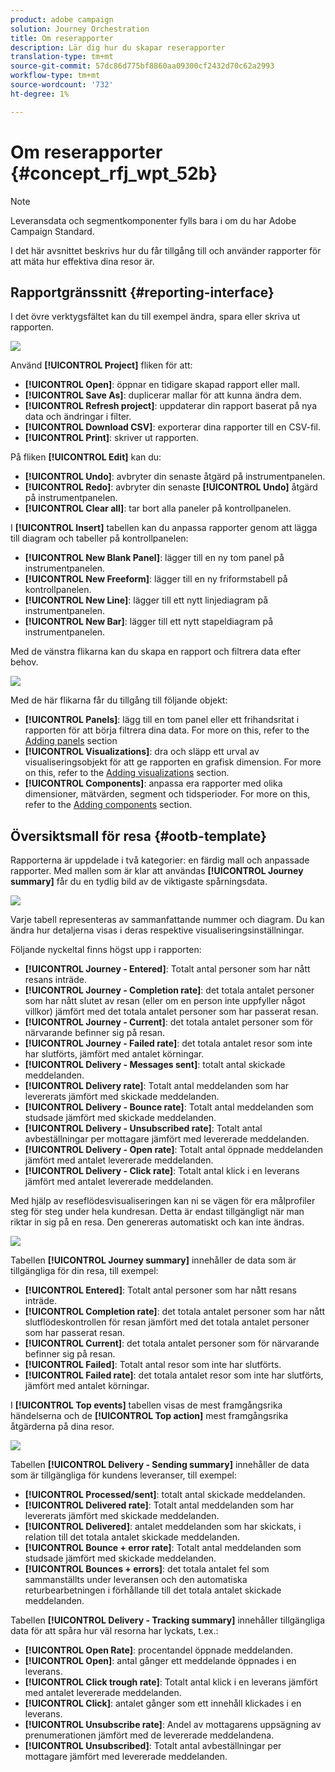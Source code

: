 ```yaml
---
product: adobe campaign
solution: Journey Orchestration
title: Om reserapporter
description: Lär dig hur du skapar reserapporter
translation-type: tm+mt
source-git-commit: 57dc86d775bf8860aa09300cf2432d70c62a2993
workflow-type: tm+mt
source-wordcount: '732'
ht-degree: 1%

---
```



# Om reserapporter {#concept_rfj_wpt_52b}

>[!NOTE]
>
>Leveransdata och segmentkomponenter fylls bara i om du har Adobe Campaign Standard.

I det här avsnittet beskrivs hur du får tillgång till och använder rapporter för att mäta hur effektiva dina resor är.

## Rapportgränssnitt {#reporting-interface}

I det övre verktygsfältet kan du till exempel ändra, spara eller skriva ut rapporten.

![](../assets/dynamic_report_toolbar.png)

Använd **[!UICONTROL Project]** fliken för att:

* **[!UICONTROL Open]**: öppnar en tidigare skapad rapport eller mall.
* **[!UICONTROL Save As]**: duplicerar mallar för att kunna ändra dem.
* **[!UICONTROL Refresh project]**: uppdaterar din rapport baserat på nya data och ändringar i filter.
* **[!UICONTROL Download CSV]**: exporterar dina rapporter till en CSV-fil.
* **[!UICONTROL Print]**: skriver ut rapporten.

På fliken **[!UICONTROL Edit]** kan du:

* **[!UICONTROL Undo]**: avbryter din senaste åtgärd på instrumentpanelen.
* **[!UICONTROL Redo]**: avbryter din senaste **[!UICONTROL Undo]** åtgärd på instrumentpanelen.
* **[!UICONTROL Clear all]**: tar bort alla paneler på kontrollpanelen.

I **[!UICONTROL Insert]** tabellen kan du anpassa rapporter genom att lägga till diagram och tabeller på kontrollpanelen:

* **[!UICONTROL New Blank Panel]**: lägger till en ny tom panel på instrumentpanelen.
* **[!UICONTROL New Freeform]**: lägger till en ny friformstabell på kontrollpanelen.
* **[!UICONTROL New Line]**: lägger till ett nytt linjediagram på instrumentpanelen.
* **[!UICONTROL New Bar]**: lägger till ett nytt stapeldiagram på instrumentpanelen.

Med de vänstra flikarna kan du skapa en rapport och filtrera data efter behov.

![](../assets/dynamic_report_interface.png)

Med de här flikarna får du tillgång till följande objekt:

* **[!UICONTROL Panels]**: lägg till en tom panel eller ett frihandsritat i rapporten för att börja filtrera dina data. For more on this, refer to the [Adding panels](../reporting/creating-your-journey-reports.md#adding-panels) section
* **[!UICONTROL Visualizations]**: dra och släpp ett urval av visualiseringsobjekt för att ge rapporten en grafisk dimension. For more on this, refer to the [Adding visualizations](../reporting/creating-your-journey-reports.md#adding-visualizations) section.
* **[!UICONTROL Components]**: anpassa era rapporter med olika dimensioner, mätvärden, segment och tidsperioder. For more on this, refer to the [Adding components](../reporting/creating-your-journey-reports.md#adding-components) section.

## Översiktsmall för resa {#ootb-template}

Rapporterna är uppdelade i två kategorier: en färdig mall och anpassade rapporter.
Med mallen som är klar att användas **[!UICONTROL Journey summary]** får du en tydlig bild av de viktigaste spårningsdata.

![](../assets/dynamic_report_journey_8.png)

Varje tabell representeras av sammanfattande nummer och diagram. Du kan ändra hur detaljerna visas i deras respektive visualiseringsinställningar.

Följande nyckeltal finns högst upp i rapporten:

* **[!UICONTROL Journey - Entered]**: Totalt antal personer som har nått resans inträde.
* **[!UICONTROL Journey - Completion rate]**: det totala antalet personer som har nått slutet av resan (eller om en person inte uppfyller något villkor) jämfört med det totala antalet personer som har passerat resan.
* **[!UICONTROL Journey - Current]**: det totala antalet personer som för närvarande befinner sig på resan.
* **[!UICONTROL Journey - Failed rate]**: det totala antalet resor som inte har slutförts, jämfört med antalet körningar.
* **[!UICONTROL Delivery - Messages sent]**: totalt antal skickade meddelanden.
* **[!UICONTROL Delivery rate]**: Totalt antal meddelanden som har levererats jämfört med skickade meddelanden.
* **[!UICONTROL Delivery - Bounce rate]**: Totalt antal meddelanden som studsade jämfört med skickade meddelanden.
* **[!UICONTROL Delivery - Unsubscribed rate]**: Totalt antal avbeställningar per mottagare jämfört med levererade meddelanden.
* **[!UICONTROL Delivery - Open rate]**: Totalt antal öppnade meddelanden jämfört med antalet levererade meddelanden.
* **[!UICONTROL Delivery - Click rate]**: Totalt antal klick i en leverans jämfört med antalet levererade meddelanden.

Med hjälp av reseflödesvisualiseringen kan ni se vägen för era målprofiler steg för steg under hela kundresan. Detta är endast tillgängligt när man riktar in sig på en resa. Den genereras automatiskt och kan inte ändras.

![](../assets/dynamic_report_journey_10.png)

Tabellen **[!UICONTROL Journey summary]** innehåller de data som är tillgängliga för din resa, till exempel:

* **[!UICONTROL Entered]**: Totalt antal personer som har nått resans inträde.
* **[!UICONTROL Completion rate]**: det totala antalet personer som har nått slutflödeskontrollen för resan jämfört med det totala antalet personer som har passerat resan.
* **[!UICONTROL Current]**: det totala antalet personer som för närvarande befinner sig på resan.
* **[!UICONTROL Failed]**: Totalt antal resor som inte har slutförts.
* **[!UICONTROL Failed rate]**: det totala antalet resor som inte har slutförts, jämfört med antalet körningar.

I **[!UICONTROL Top events]** tabellen visas de mest framgångsrika händelserna och de **[!UICONTROL Top action]** mest framgångsrika åtgärderna på dina resor.

![](../assets/dynamic_report_journey_11.png)

Tabellen **[!UICONTROL Delivery - Sending summary]** innehåller de data som är tillgängliga för kundens leveranser, till exempel:

* **[!UICONTROL Processed/sent]**: totalt antal skickade meddelanden.
* **[!UICONTROL Delivered rate]**: Totalt antal meddelanden som har levererats jämfört med skickade meddelanden.
* **[!UICONTROL Delivered]**: antalet meddelanden som har skickats, i relation till det totala antalet skickade meddelanden.
* **[!UICONTROL Bounce + error rate]**: Totalt antal meddelanden som studsade jämfört med skickade meddelanden.
* **[!UICONTROL Bounces + errors]**: det totala antalet fel som sammanställts under leveransen och den automatiska returbearbetningen i förhållande till det totala antalet skickade meddelanden.

Tabellen **[!UICONTROL Delivery - Tracking summary]** innehåller tillgängliga data för att spåra hur väl resorna har lyckats, t.ex.:

* **[!UICONTROL Open Rate]**: procentandel öppnade meddelanden.
* **[!UICONTROL Open]**: antal gånger ett meddelande öppnades i en leverans.
* **[!UICONTROL Click trough rate]**: Totalt antal klick i en leverans jämfört med antalet levererade meddelanden.
* **[!UICONTROL Click]**: antalet gånger som ett innehåll klickades i en leverans.
* **[!UICONTROL Unsubscribe rate]**: Andel av mottagarens uppsägning av prenumerationen jämfört med de levererade meddelandena.
* **[!UICONTROL Unsubscribed]**: Totalt antal avbeställningar per mottagare jämfört med levererade meddelanden.
